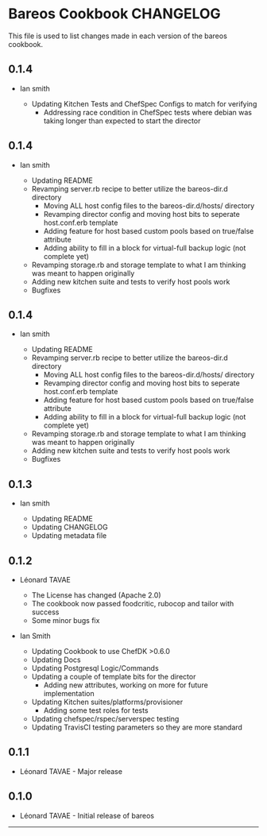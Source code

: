Bareos Cookbook CHANGELOG
==========================

This file is used to list changes made in each version of the bareos cookbook.

0.1.4
-----
- Ian smith

  - Updating Kitchen Tests and ChefSpec Configs to match for verifying
    * Addressing race condition in ChefSpec tests where debian was taking
      longer than expected to start the director

0.1.4
-----
- Ian smith

  - Updating README
  - Revamping server.rb recipe to better utilize the bareos-dir.d directory
    * Moving ALL host config files to the bareos-dir.d/hosts/ directory
    * Revamping director config and moving host bits to seperate host.conf.erb template
    * Adding feature for host based custom pools based on true/false attribute
    * Adding ability to fill in a block for virtual-full backup logic (not complete yet)
  - Revamping storage.rb and storage template to what I am thinking was meant to happen originally
  - Adding new kitchen suite and tests to verify host pools work
  - Bugfixes

0.1.4
-----
- Ian smith

  - Updating README
  - Revamping server.rb recipe to better utilize the bareos-dir.d directory
    * Moving ALL host config files to the bareos-dir.d/hosts/ directory
    * Revamping director config and moving host bits to seperate host.conf.erb template
    * Adding feature for host based custom pools based on true/false attribute
    * Adding ability to fill in a block for virtual-full backup logic (not complete yet)
  - Revamping storage.rb and storage template to what I am thinking was meant to happen originally
  - Adding new kitchen suite and tests to verify host pools work
  - Bugfixes

0.1.3
-----
- Ian smith

  - Updating README
  - Updating CHANGELOG
  - Updating metadata file

0.1.2
-----
- Léonard TAVAE

  - The License has changed (Apache 2.0)
  - The cookbook now passed foodcritic, rubocop and tailor with success
  - Some minor bugs fix

- Ian Smith

  - Updating Cookbook to use ChefDK >0.6.0
  - Updating Docs
  - Updating Postgresql Logic/Commands
  - Updating a couple of template bits for the director
    * Adding new attributes, working on more for future implementation
  - Updating Kitchen suites/platforms/provisioner
    * Adding some test roles for tests
  - Updating chefspec/rspec/serverspec testing
  - Updating TravisCI testing parameters so they are more standard

0.1.1
-----
- Léonard TAVAE - Major release

0.1.0
-----
- Léonard TAVAE - Initial release of bareos

- - -
